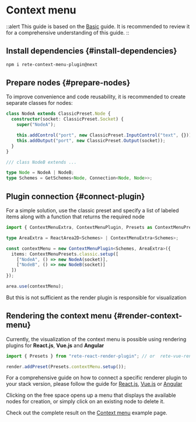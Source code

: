 # Context menu

::alert
This guide is based on the [Basic](/docs/guides/basic) guide. It is recommended to review it for a comprehensive understanding of this guide.
::

## Install dependencies {#install-dependencies}

```bash
npm i rete-context-menu-plugin@next
```

## Prepare nodes {#prepare-nodes}

To improve convenience and code reusability, it is recommended to create separate classes for nodes:

```ts
class NodeA extends ClassicPreset.Node {
  constructor(socket: ClassicPreset.Socket) {
    super("NodeA");

    this.addControl("port", new ClassicPreset.InputControl("text", {}));
    this.addOutput("port", new ClassicPreset.Output(socket));
  }
}

/// class NodeB extends ...

type Node = NodeA | NodeB;
type Schemes = GetSchemes<Node, Connection<Node, Node>>;
```

## Plugin connection {#connect-plugin}

For a simple solution, use the classic preset and specify a list of labeled items along with a function that returns the required node

```ts
import { ContextMenuExtra, ContextMenuPlugin, Presets as ContextMenuPresets } from "rete-context-menu-plugin";

type AreaExtra = ReactArea2D<Schemes> | ContextMenuExtra<Schemes>;

const contextMenu = new ContextMenuPlugin<Schemes, AreaExtra>({
  items: ContextMenuPresets.classic.setup([
    ["NodeA", () => new NodeA(socket)],
    ["NodeB", () => new NodeB(socket)]
  ])
});

area.use(contextMenu);
```

But this is not sufficient as the render plugin is responsible for visualization

## Rendering the context menu {#render-context-menu}

Currently, the visualization of the context menu is possible using rendering plugins for **React.js**, **Vue.js** and **Angular**

```ts
import { Presets } from "rete-react-render-plugin"; // or  rete-vue-render-plugin, rete-angular-render-plugin

render.addPreset(Presets.contextMenu.setup());
```

For a comprehensive guide on how to connect a specific renderer plugin to your stack version, please follow the guide for
[React.js](/docs/guides/renderers/react), [Vue.js](/docs/guides/renderers/vue) or [Angular](/docs/guides/renderers/angular)

Clicking on the free space opens up a menu that displays the available nodes for creation, or simply click on an existing node to delete it.

Check out the complete result on the [Context menu](/examples/context-menu) example page.
